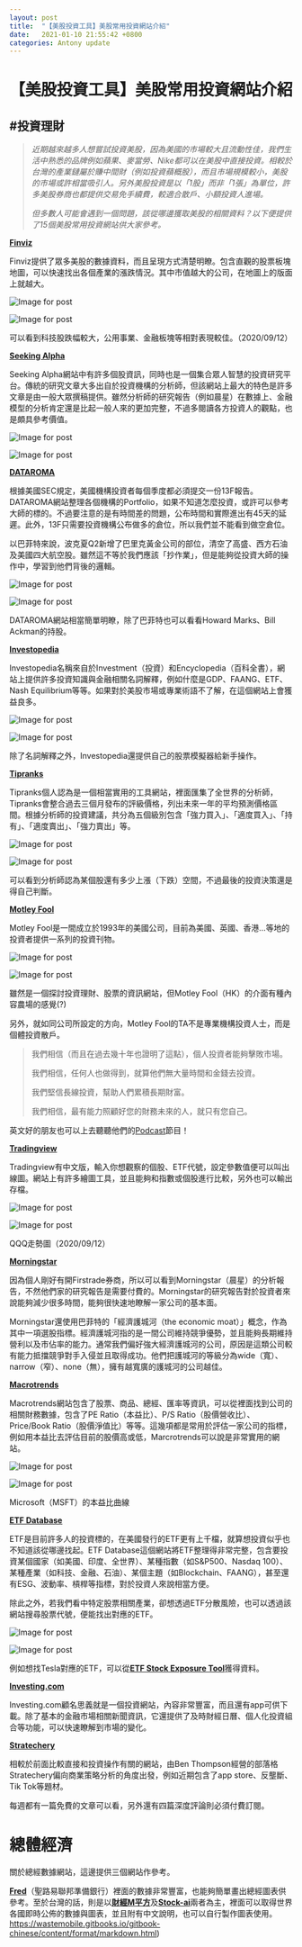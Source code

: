 ```yaml
---
layout: post
title:  "【美股投資工具】美股常用投資網站介紹"
date:   2021-01-10 21:55:42 +0800
categories: Antony update
---
```

# **【美股投資工具】美股常用投資網站介紹**

## #投資理財



> *近期越來越多人想嘗試投資美股，因為美國的市場較大且流動性佳，我們生活中熟悉的品牌例如蘋果、麥當勞、Nike都可以在美股中直接投資。相較於台灣的產業鏈屬於賺中間財（例如投資蘋概股），而且市場規模較小，美股的市場或許相當吸引人。另外美股投資是以「1股」而非「1張」為單位，許多美股券商也都提供交易免手續費，較適合散戶、小額投資人進場。*
>
> *但多數人可能會遇到一個問題，該從哪邊獲取美股的相關資料？以下便提供了15個美股常用投資網站供大家參考。*

[**Finviz**](https://finviz.com/map.ashx)

Finviz提供了眾多美股的數據資料，而且呈現方式清楚明瞭。包含直觀的股票板塊地圖，可以快速找出各個產業的漲跌情況。其中市值越大的公司，在地圖上的版面上就越大。

![Image for post](https://miro.medium.com/max/23/1*ZoovLNwv7PURA8iROu1H-A.png?q=20)

![Image for post](https://miro.medium.com/max/591/1*ZoovLNwv7PURA8iROu1H-A.png)

可以看到科技股跌幅較大，公用事業、金融板塊等相對表現較佳。（2020/09/12）

[**Seeking Alpha**](https://seekingalpha.com/)

Seeking Alpha網站中有許多個股資訊，同時也是一個集合眾人智慧的投資研究平台。傳統的研究文章大多出自於投資機構的分析師，但該網站上最大的特色是許多文章是由一般大眾撰稿提供。雖然分析師的研究報告（例如晨星）在數據上、金融模型的分析肯定還是比起一般人來的更加完整，不過多閱讀各方投資人的觀點，也是頗具參考價值。

![Image for post](https://miro.medium.com/max/23/1*UVHjmouLGMCQaQKtdRiA1A.png?q=20)

![Image for post](https://miro.medium.com/max/1078/1*UVHjmouLGMCQaQKtdRiA1A.png)

[**DATAROMA**](https://www.dataroma.com/m/home.php)

根據美國SEC規定，美國機構投資者每個季度都必須提交一份13F報告。DATAROMA網站整理各個機構的Portfolio，如果不知道怎麼投資，或許可以參考大師的標的。不過要注意的是有時間差的問題，公布時間和實際進出有45天的延遲。此外，13F只需要投資機構公布做多的倉位，所以我們並不能看到做空倉位。

以巴菲特來說，波克夏Q2新增了巴里克黃金公司的部位，清空了高盛、西方石油及美國四大航空股。雖然這不等於我們應該「抄作業」，但是能夠從投資大師的操作中，學習到他們背後的邏輯。

![Image for post](https://miro.medium.com/max/23/1*nuBrQzuXzZySTAgyy-Depg.png?q=20)

![Image for post](https://miro.medium.com/max/976/1*nuBrQzuXzZySTAgyy-Depg.png)

DATAROMA網站相當簡單明瞭，除了巴菲特也可以看看Howard Marks、Bill Ackman的持股。

[**Investopedia**](https://www.investopedia.com/)

Investopedia名稱來自於Investment（投資）和Encyclopedia（百科全書），網站上提供許多投資知識與金融相關名詞解釋，例如什麼是GDP、FAANG、ETF、Nash Equilibrium等等。如果對於美股市場或專業術語不了解，在這個網站上會獲益良多。

![Image for post](https://miro.medium.com/max/23/1*jkOTmOJJQQKkYhEr-RqWHw.png?q=20)

![Image for post](https://miro.medium.com/max/656/1*jkOTmOJJQQKkYhEr-RqWHw.png)

除了名詞解釋之外，Investopedia還提供自己的股票模擬器給新手操作。

[**Tipranks**](https://www.tipranks.com/)

Tipranks個人認為是一個相當實用的工具網站，裡面匯集了全世界的分析師，Tipranks會整合過去三個月發布的評級價格，列出未來一年的平均預測價格區間。根據分析師的投資建議，共分為五個級別包含「強力買入」、「適度買入」、「持有」、「適度賣出」、「強力賣出」等。

![Image for post](https://miro.medium.com/max/23/1*ArH3pFWOw7X5SMdmXyAi1A.png?q=20)

![Image for post](https://miro.medium.com/max/1337/1*ArH3pFWOw7X5SMdmXyAi1A.png)

可以看到分析師認為某個股還有多少上漲（下跌）空間，不過最後的投資決策還是得自己判斷。

[**Motley Fool**](https://www.fool.com/)

Motley Fool是一間成立於1993年的美國公司，目前為美國、英國、香港...等地的投資者提供一系列的投資刊物。

![Image for post](https://miro.medium.com/max/23/1*_NXGeE12jsB9fYdztOGjhQ.png?q=20)

![Image for post](https://miro.medium.com/max/926/1*_NXGeE12jsB9fYdztOGjhQ.png)

雖然是一個探討投資理財、股票的資訊網站，但Motley Fool（HK）的介面有種內容農場的感覺(?)

另外，就如同公司所設定的方向，Motley Fool的TA不是專業機構投資人士，而是個體投資散戶。

> 我們相信（而且在過去幾十年也證明了這點），個人投資者能夠擊敗市場。
>
> 我們相信，任何人也做得到，就算他們無大量時間和金錢去投資。
>
> 我們堅信長線投資，幫助人們累積長期財富。
>
> 我們相信，最有能力照顧好您的財務未來的人，就只有您自己。

英文好的朋友也可以上去聽聽他們的[Podcast](https://open.spotify.com/show/7tXRc97C1fA0epHAGQuJOE)節目！

[**Tradingview**](https://tw.tradingview.com/)

Tradingview有中文版，輸入你想觀察的個股、ETF代號，設定參數值便可以叫出線圖。網站上有許多繪圖工具，並且能夠和指數或個股進行比較，另外也可以輸出存檔。

![Image for post](https://miro.medium.com/max/23/1*4ctBBW0BRqMezPi3_y2cRQ.png?q=20)

![Image for post](https://miro.medium.com/max/1332/1*4ctBBW0BRqMezPi3_y2cRQ.png)

QQQ走勢圖（2020/09/12）

[**Morningstar**](https://www.morningstar.com/)

因為個人剛好有開Firstrade券商，所以可以看到Morningstar（晨星）的分析報告，不然他們家的研究報告是需要付費的。Morningstar的研究報告對於投資者來說能夠減少很多時間，能夠很快速地瞭解一家公司的基本面。

Morningstar還使用巴菲特的「經濟護城河（the economic moat）」概念，作為其中一項選股指標。經濟護城河指的是一間公司維持競爭優勢，並且能夠長期維持營利以及市佔率的能力。通常我們偏好強大經濟護城河的公司，原因是這類公司較有能力抵擋競爭對手入侵並且取得成功。他們把護城河的等級分為wide（寬）、narrow（窄）、none（無），擁有越寬廣的護城河的公司越佳。

[**Macrotrends**](https://www.macrotrends.net/)

Macrotrends網站包含了股票、商品、總經、匯率等資訊，可以從裡面找到公司的相關財務數據，包含了PE Ratio（本益比）、P/S Ratio（股價營收比）、Price/Book Ratio（股價淨值比）等等。這幾項都是常用於評估一家公司的指標，例如用本益比去評估目前的股價高或低，Marcrotrends可以說是非常實用的網站。

![Image for post](https://miro.medium.com/max/23/1*x0kQzxHW_lcQHD8JlxCCrw.png?q=20)

![Image for post](https://miro.medium.com/max/894/1*x0kQzxHW_lcQHD8JlxCCrw.png)

Microsoft（MSFT）的本益比曲線

[**ETF Database**](https://etfdb.com/)

ETF是目前許多人的投資標的，在美國發行的ETF更有上千檔，就算想投資似乎也不知道該從哪邊找起。ETF Database這個網站將ETF整理得非常完整，包含要投資某個國家（如美國、印度、全世界）、某種指數（如S&P500、Nasdaq 100）、某種產業（如科技、金融、石油）、某個主題（如Blockchain、FAANG），甚至還有ESG、波動率、槓桿等指標，對於投資人來說相當方便。

除此之外，若我們看中特定股票相關產業，卻想透過ETF分散風險，也可以透過該網站搜尋股票代號，便能找出對應的ETF。

![Image for post](https://miro.medium.com/max/23/1*KLvlD0CtmaS6lQRi4sFVDw.png?q=20)

![Image for post](https://miro.medium.com/max/893/1*KLvlD0CtmaS6lQRi4sFVDw.png)

例如想找Tesla對應的ETF，可以從[**ETF Stock Exposure Tool**](https://etfdb.com/tool/etf-stock-exposure-tool/)獲得資料。

[**Investing.com**](https://www.investing.com/)

Investing.com顧名思義就是一個投資網站，內容非常豐富，而且還有app可供下載。除了基本的金融市場相關新聞資訊，它還提供了及時財經日曆、個人化投資組合等功能，可以快速瞭解到市場的變化。

[**Stratechery**](https://stratechery.com/)

相較於前面比較直接和投資操作有關的網站，由Ben Thompson經營的部落格Stratechery偏向商業策略分析的角度出發，例如近期包含了app store、反壟斷、Tik Tok等題材。

每週都有一篇免費的文章可以看，另外還有四篇深度評論則必須付費訂閱。

# 總體經濟

關於總經數據網站，這邊提供三個網站作參考。

[**Fred**](https://fred.stlouisfed.org/)（聖路易聯邦準備銀行）裡面的數據非常豐富，也能夠簡單畫出總經圖表供參考。至於台灣的話，則是以[**財經M平方**](https://www.macromicro.me/)及[**Stock-ai**](https://stock-ai.com/)兩者為主，裡面可以取得世界各國即時公佈的數據與圖表，並且附有中文說明，也可以自行製作圖表使用。https://wastemobile.gitbooks.io/gitbook-chinese/content/format/markdown.html)



